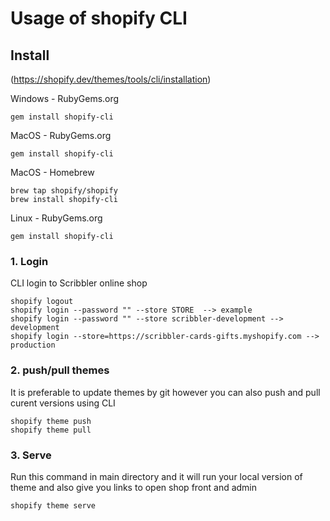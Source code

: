 # Usage of shopify CLI

## Install

(https://shopify.dev/themes/tools/cli/installation)

Windows - RubyGems.org

```
gem install shopify-cli
```

MacOS - RubyGems.org

```
gem install shopify-cli
```

MacOS - Homebrew

```
brew tap shopify/shopify
brew install shopify-cli
```

Linux - RubyGems.org

```
gem install shopify-cli
```

### 1. Login

CLI login to Scribbler online shop

```
shopify logout
shopify login --password "" --store STORE  --> example
shopify login --password "" --store scribbler-development --> development
shopify login --store=https://scribbler-cards-gifts.myshopify.com --> production
```

### 2. push/pull themes

It is preferable to update themes by git however you can also push and pull curent versions using CLI

```
shopify theme push
shopify theme pull
```

### 3. Serve

Run this command in main directory and it will run your local version of theme and also give you links to open shop front and admin

```
shopify theme serve
```
